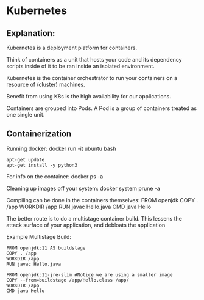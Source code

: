 # Kubernetes 

## Explanation:
Kubernetes is a deployment platform for containers.

Think of containers as a unit that hosts your code and its dependency scripts inside of it to be ran inside an isolated environment. 

Kubernetes is the container orchestrator to run your containers on a resource of (cluster) machines. 

Benefit from using K8s is the high availability for our applications. 

Containers are grouped into Pods. A Pod is a group of containers treated as one single unit.

## Containerization 

Running docker: 
    docker run -it ubuntu bash

    apt-get update
    apt-get install -y python3

For info on the container: 
    docker ps -a

Cleaning up images off your system: 
    docker system prune -a

Compiling can be done in the containers themselves:
    FROM openjdk
    COPY . /app
    WORKDIR /app
    RUN javac Hello.java
    CMD java Hello

The better route is to do a multistage container build. This lessens the attack surface of your application, and debloats the application

Example Multistage Build: 

    FROM openjdk:11 AS buildstage
    COPY . /app
    WORKDIR /app
    RUN javac Hello.java

    FROM openjdk:11-jre-slim #Notice we are using a smaller image
    COPY --from=buildstage /app/Hello.class /app/
    WORKDIR /app
    CMD java Hello
